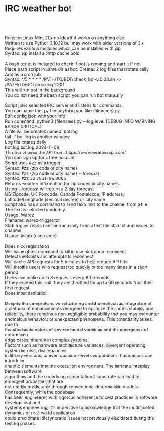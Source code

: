 # IRC weather bot<br><br>
<br>
Runs on Linux Mint 21.x no idea if it works on anything else<br>
Written to use Python 3.10.12 but may work with older versions of 3.x<br>
Requires various modules which can be installed with pip<br>
Syntax: pip install aiohttp cachetools<br>
<br>
A bash script is included to check if bot is running and start it if not<br>
Place bash script in same dir as bot. Creates 2 log files that rotate daily<br>
Add as a cron job<br>
Syntax: */5 * * * * /PATH/TO/BOT/check_bot-v.0.03.sh >> /PATH/TO/BOT/cron.log 2>&1<br>
This will run bot in the background<br>
You do not need the bash script, you can run bot manually<br>
<br>
Script joins selected IRC server and listens for commands.<br>
You can name the .py file anything you like {filename}.py<br>
Edit config.json with your info<br>
Run command: python3 {filename}.py --log-level {DEBUG INFO WARNING ERROR CRITICAL}<br>
A file will be created named: bot.log<br>
tail -f bot.log in another window<br>
Log file rotates daily<br> 
bot.log bot.log.2024-11-08<br>
This script uses the API from: https://www.weatherapi.com/<br>
You can sign up for a free account<br>
Script uses #zz as a trigger<br>
Syntax: #zz {zip code or city name}<br>
Syntax: #zz {zip code or city name} --forecast<br>
Syntax: #zz 32.7831 -96.8065<br>
Returns weather information for zip codes or city names<br>
Using --forecast will return a 2 day forecast<br>
US Zipcode, UK Postcode, Canada Postalcode, IP address, Latitude/Longitude (decimal degree) or city name<br>
Script also has a command to send text/links to the channel from a file<br>
The text is selected randomly<br>
Usage: !warez<br>
Filename: warez-trigger.txt<br>
Stab trigger reads one line randomly from a text file stab.txt and issues to channel <br>
Usage: #stab {username}<br>
<br>
Does nick registration<br>
Will issue ghost command to kill in use nick upon reconnect<br>
Detects netsplits and attempts to reconnect<br>
Will cache API requests for 5 minutes to help reduce API hits<br> 
Will throttle users who request too quickly or too many times in a short period<br> 
Users can make up to 3 requests every 60 seconds.<br>
If they exceed this limit, they are throttled for up to 60 seconds from their first request <br>
Does input sanitation<br>
<br>
Despite the comprehensive refactoring and the meticulous integration of <br>
a plethora of enhancements designed to optimize the code's stability and <br>
reliability, there remains a non-negligible probability that you may encounter<br>
anomalous behaviors or unexpected phenomena. This potentiality arises due to <br>
the stochastic nature of environmental variables and the emergence of unforeseen <br>
edge cases inherent in complex systems.<br>
Factors such as hardware architecture variances, divergent operating system kernels, discrepancies <br>
in library versions, or even quantum-level computational fluctuations can introduce<br>
chaotic elements into the execution environment. The intricate interplay between software <br>
algorithms and the underlying computational substrate can lead to emergent properties that are <br>
not readily predictable through conventional deterministic models. Consequently, while the codebase<br>
has been engineered with rigorous adherence to best practices in software development and<br>
systems engineering, it's imperative to acknowledge that the multifaceted dynamics of real-world application <br>
could precipitate idiosyncratic issues not previously elucidated during the testing phases.<br>
